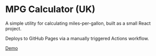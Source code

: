 # MPG Calculator (UK)

A simple utility for calculating miles-per-gallon, built as a small React project.

Deploys to GitHub Pages via a manually triggered Actions workflow.

[Demo](https://robertbckly.github.io/mpg-calculator-new/dist/)
